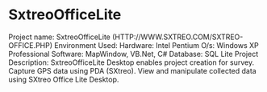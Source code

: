 SxtreoOfficeLite
================

Project name:  SxtreoOfficeLite (HTTP://WWW.SXTREO.COM/SXTREO-OFFICE.PHP)
Environment Used: 
Hardware: Intel Pentium O/s: Windows XP Professional
Software: MapWindow, VB.Net, C#
Database: SQL Lite
Project Description:
SxtreoOfficeLite Desktop enables project creation for survey. Capture GPS data using PDA (SXtreo). View and manipulate collected data using SXtreo Office Lite Desktop.
